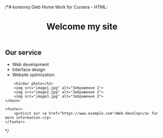 /*# korennoj Gleb
Home Work for Cursera - HTML:
<!DOCTYPE html>
<html lang="en">

<head>
    <meta charset="UTF-8">
    <meta name="viewport" content="width=device-width, initial-scale=1.0">
    <title>My site</title>
</head>

<body>
    <header>
        <h1>Welcome my site </h1>
    </header>
    <main>
        <h2>Our service</h2>
        <ul>
            <li>Web development</li>
            <li>Interface design</li>
            <li>Website optimization</li>
        </ul>

        <h2>Our photo</h2>
        <img src="image1.jpg" alt="Зображення 1">
        <img src="image2.jpg" alt="Зображення 2">
        <img src="image3.jpg" alt="Зображення 3">
    </main>

    <footer>
        <p>Visit our <a href="https://www.example.com">Web-develop</a> for more information.</p>
    </footer>
</body>

</html>
*/
